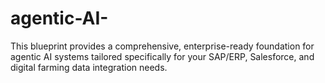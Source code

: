# agentic-AI-
This blueprint provides a comprehensive, enterprise-ready foundation for agentic AI systems tailored specifically for your SAP/ERP, Salesforce, and digital farming data integration needs.
